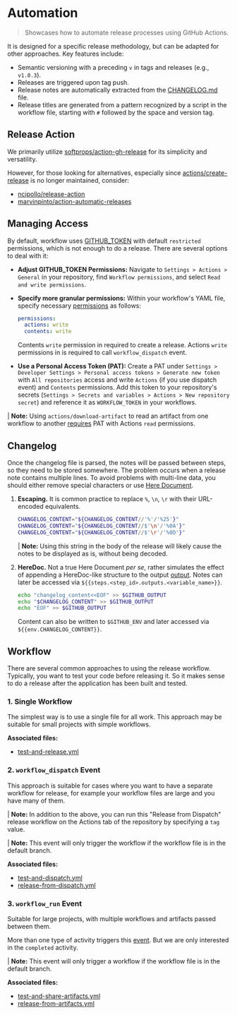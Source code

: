 # Automation

> Showcases how to automate release processes using GitHub Actions.

It is designed for a specific release methodology, but can be adapted for other approaches. Key features include:

- Semantic versioning with a preceding `v` in tags and releases (e.g., `v1.0.3`).
- Releases are triggered upon tag push.
- Release notes are automatically extracted from the [CHANGELOG.md](CHANGELOG.md) file.
- Release titles are generated from a pattern recognized by a script in the workflow file, starting with `#` followed by the space and version tag.

## Release Action

We primarily utilize [softprops/action-gh-release](https://github.com/softprops/action-gh-release) for its simplicity and versatility.

However, for those looking for alternatives, especially since [actions/create-release](https://github.com/actions/create-release) is no longer maintained, consider:

- [ncipollo/release-action](https://github.com/ncipollo/release-action)
- [marvinpinto/action-automatic-releases](https://github.com/marvinpinto/action-automatic-releases)

## Managing Access

By default, workflow uses [GITHUB_TOKEN](https://docs.github.com/en/actions/security-guides/automatic-token-authentication) with default `restricted` permissions, which is not enough to do a release. There are several options to deal with it:

- **Adjust GITHUB_TOKEN Permissions:** Navigate to `Settings > Actions > General` in your repository, find `Workflow permissions`, and select `Read and write permissions`.

- **Specify more granular permissions:** Within your workflow's YAML file, specify necessary [permissions](https://docs.github.com/en/actions/using-jobs/assigning-permissions-to-jobs#defining-access-for-the-github_token-scopes) as follows:

  ```yaml
  permissions:
    actions: write
    contents: write
  ```

  Contents `write` permission in required to create a release. Actions `write` permissions in is required to call `workflow_dispatch` event.

- **Use a Personal Access Token (PAT):** Create a PAT under `Settings > Developer Settings > Personal access tokens > Generate new token` with `All repositories` access and write `Actions` (if you use dispatch event) and `Contents` permissions. Add this token to your repository's secrets (`Settings > Secrets and variables > Actions > New repository secret`) and reference it as `WORKFLOW_TOKEN` in your workflows.

| **Note:** Using `actions/download-artifact` to read an artifact from one workflow to another [requires](https://github.com/actions/download-artifact?tab=readme-ov-file#download-artifacts-from-other-workflow-runs-or-repositories) PAT with Actions `read` permissions.

## Changelog

Once the changelog file is parsed, the notes will be passed between steps, so they need to be stored somewhere. The problem occurs when a release note contains multiple lines. To avoid problems with multi-line data, you should either remove special characters or use [Here Document](https://ss64.com/bash/syntax-here.html).

1. **Escaping.** It is common practice to replace `%`, `\n`, `\r` with their URL-encoded equivalents.

   ```sh
   CHANGELOG_CONTENT="${CHANGELOG_CONTENT//'%'/'%25'}"
   CHANGELOG_CONTENT="${CHANGELOG_CONTENT//$'\n'/'%0A'}"
   CHANGELOG_CONTENT="${CHANGELOG_CONTENT//$'\r'/'%0D'}"
   ```

   | **Note:** Using this string in the body of the release will likely cause the notes to be displayed as is, without being decoded.

2. **HereDoc.** Not a true Here Document _per se_, rather simulates the effect of appending a HereDoc-like structure to the output [output](https://docs.github.com/en/actions/using-workflows/workflow-commands-for-github-actions#setting-an-output-parameter). Notes can later be accessed via `${{steps.<step_id>.outputs.<variable_name>}}`.

   ```sh
   echo "changelog_content<<EOF" >> $GITHUB_OUTPUT
   echo "$CHANGELOG_CONTENT" >> $GITHUB_OUTPUT
   echo "EOF" >> $GITHUB_OUTPUT
   ```

   Content can also be written to `$GITHUB_ENV` and later accessed via `${{env.CHANGELOG_CONTENT}}`.

## Workflow

There are several common approaches to using the release workflow. Typically, you want to test your code before releasing it. So it makes sense to do a release after the application has been built and tested.

### 1. Single Workflow

The simplest way is to use a single file for all work. This approach may be suitable for small projects with simple workflows.

**Associated files:**

- [test-and-release.yml](.github/workflows/test-and-release.yml)

### 2. `workflow_dispatch` Event

This approach is suitable for cases where you want to have a separate workflow for release, for example your workflow files are large and you have many of them.

| **Note:** In addition to the above, you can run this "Release from Dispatch" release workflow on the Actions tab of the repository by specifying a `tag` value.

| **Note:** This event will only trigger the workflow if the workflow file is in the default branch.

**Associated files:**

- [test-and-dispatch.yml](.github/workflows/test-and-dispatch.yml)
- [release-from-dispatch.yml](.github/workflows/release-from-dispatch.yml)

### 3. `workflow_run` Event

Suitable for large projects, with multiple workflows and artifacts passed between them.

More than one type of activity triggers this [event](https://docs.github.com/en/actions/using-workflows/events-that-trigger-workflows#workflow_run). But we are only interested in the `completed` activity.

| **Note:** This event will only trigger a workflow if the workflow file is in the default branch.

**Associated files:**

- [test-and-share-artifacts.yml](.github/workflows/test-and-share-artifacts.yml)
- [release-from-artifacts.yml](.github/workflows/release-from-artifacts.yml)
